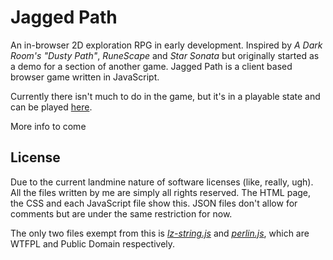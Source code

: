 Jagged Path
===========

An in-browser 2D exploration RPG in early development. Inspired by *A Dark Room's "Dusty Path"*, *RuneScape* and *Star Sonata* but originally started as a demo for a section of another game. Jagged Path is a client based browser game written in JavaScript.

Currently there isn't much to do in the game, but it's in a playable state and can be played [here](http://jagged-path.jbobbo.net/).


More info to come


License
------

Due to the current landmine nature of software licenses (like, really, ugh). All the files written by me are simply all rights reserved. The HTML page, the CSS and each JavaScript file show this. JSON files don't allow for comments but are under the same restriction for now.

The only two files exempt from this is *[lz-string.js](https://github.com/pieroxy/lz-string)* and *[perlin.js](https://github.com/josephg/noisejs/)*, which are WTFPL and Public Domain respectively.
